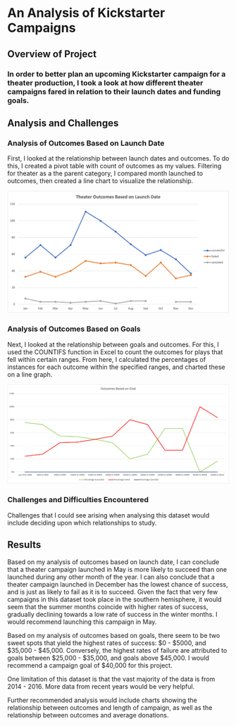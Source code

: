 # An Analysis of Kickstarter Campaigns

## Overview of Project

### In order to better plan an upcoming Kickstarter campaign for a theater production, I took a look at how different theater campaigns fared in relation to their launch dates and funding goals.

## Analysis and Challenges

### Analysis of Outcomes Based on Launch Date

First, I looked at the relationship between launch dates and outcomes. To do this, I created a pivot table with count of outcomes as my values. Filtering for theater as a the parent category, I compared month launched to outcomes, then created a line chart to visualize the relationship.

![Success Rates of Theater Kickstarter Campaigns Based on Launch Date](https://github.com/NickBaldassarre/kickstarter-analysis/blob/8c78b1a2f619259a36c16924e94a56fa0b07109c/Resources/Theater_Outcomes_vs_Launch.png)

### Analysis of Outcomes Based on Goals

Next, I looked at the relationship between goals and outcomes. For this, I used the COUNTIFS function in Excel to count the outcomes for plays that fell within certain ranges. From here, I calculated the percentages of instances for each outcome within the specified ranges, and charted these on a line graph.

![Success Rates of Theater Kickstarter Campaigns Based on Campaign Goals](https://github.com/NickBaldassarre/kickstarter-analysis/blob/a40818ba0485acd8764a92af4768ca5b2c8cbd35/Resources/Outcomes_vs_Goals.png)

### Challenges and Difficulties Encountered

Challenges that I could see arising when analysing this dataset would include deciding upon which relationships to study.

## Results

Based on my analysis of outcomes based on launch date, I can conclude that a theater campaign launched in May is more likely to succeed than one launched during any other month of the year. I can also conclude that a theater campaign launched in December has the lowest chance of success, and is just as likely to fail as it is to succeed. Given the fact that very few campaigns in this dataset took place in the southern hemisphere, it would seem that the summer months coincide with higher rates of success, gradually declining towards a low rate of success in the winter months. I would recommend launching this campaign in May.

Based on my analysis of outcomes based on goals, there seem to be two sweet spots that yield the highest rates of success: $0 - $5000, and $35,000 - $45,000. Conversely, the highest rates of failure are attributed to goals between $25,000 - $35,000, and goals above $45,000. I would recommend a campaign goal of $40,000 for this project.

One limitation of this dataset is that the vast majority of the data is from 2014 - 2016. More data from recent years would be very helpful.

Further recommended analysis would include charts showing the relationship between outcomes and length of campaign, as well as the relationship between outcomes and average donations.
